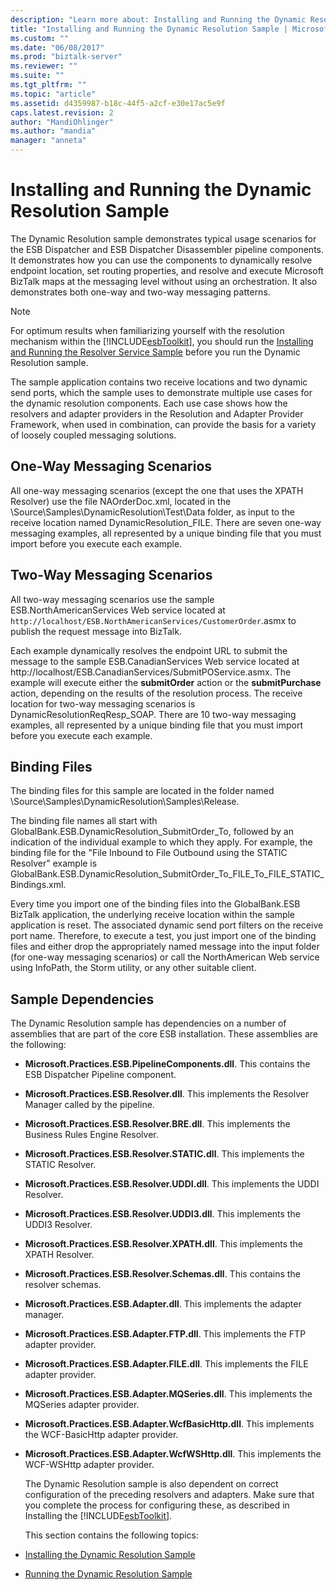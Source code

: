 ```yaml
---
description: "Learn more about: Installing and Running the Dynamic Resolution Sample"
title: "Installing and Running the Dynamic Resolution Sample | Microsoft Docs"
ms.custom: ""
ms.date: "06/08/2017"
ms.prod: "biztalk-server"
ms.reviewer: ""
ms.suite: ""
ms.tgt_pltfrm: ""
ms.topic: "article"
ms.assetid: d4359987-b18c-44f5-a2cf-e30e17ac5e9f
caps.latest.revision: 2
author: "MandiOhlinger"
ms.author: "mandia"
manager: "anneta"
---
```

# Installing and Running the Dynamic Resolution Sample
The Dynamic Resolution sample demonstrates typical usage scenarios for the ESB Dispatcher and ESB Dispatcher Disassembler pipeline components. It demonstrates how you can use the components to dynamically resolve endpoint location, set routing properties, and resolve and execute Microsoft BizTalk maps at the messaging level without using an orchestration. It also demonstrates both one-way and two-way messaging patterns.

> [!NOTE]
>  For optimum results when familiarizing yourself with the resolution mechanism within the [!INCLUDE[esbToolkit](../includes/esbtoolkit-md.md)], you should run the [Installing and Running the Resolver Service Sample](../esb-toolkit/installing-and-running-the-resolver-service-sample.md) before you run the Dynamic Resolution sample.

 The sample application contains two receive locations and two dynamic send ports, which the sample uses to demonstrate multiple use cases for the dynamic resolution components. Each use case shows how the resolvers and adapter providers in the Resolution and Adapter Provider Framework, when used in combination, can provide the basis for a variety of loosely coupled messaging solutions.

## One-Way Messaging Scenarios
 All one-way messaging scenarios (except the one that uses the XPATH Resolver) use the file NAOrderDoc.xml, located in the \Source\Samples\DynamicResolution\Test\Data folder, as input to the receive location named DynamicResolution_FILE. There are seven one-way messaging examples, all represented by a unique binding file that you must import before you execute each example.

## Two-Way Messaging Scenarios
 All two-way messaging scenarios use the sample ESB.NorthAmericanServices Web service located at `http://localhost/ESB.NorthAmericanServices/CustomerOrder`.asmx to publish the request message into BizTalk.

 Each example dynamically resolves the endpoint URL to submit the message to the sample ESB.CanadianServices Web service located at http://localhost/ESB.CanadianServices/SubmitPOService.asmx. The example will execute either the **submitOrder** action or the **submitPurchase** action, depending on the results of the resolution process. The receive location for two-way messaging scenarios is DynamicResolutionReqResp_SOAP. There are 10 two-way messaging examples, all represented by a unique binding file that you must import before you execute each example.

## Binding Files
 The binding files for this sample are located in the folder named \Source\Samples\DynamicResolution\Samples\Release.

 The binding file names all start with GlobalBank.ESB.DynamicResolution_SubmitOrder_To, followed by an indication of the individual example to which they apply. For example, the binding file for the "File Inbound to File Outbound using the STATIC Resolver" example is GlobalBank.ESB.DynamicResolution_SubmitOrder_To_FILE_To_FILE_STATIC_Bindings.xml.

 Every time you import one of the binding files into the GlobalBank.ESB BizTalk application, the underlying receive location within the sample application is reset. The associated dynamic send port filters on the receive port name. Therefore, to execute a test, you just import one of the binding files and either drop the appropriately named message into the input folder (for one-way messaging scenarios) or call the NorthAmerican Web service using InfoPath, the Storm utility, or any other suitable client.

## Sample Dependencies
 The Dynamic Resolution sample has dependencies on a number of assemblies that are part of the core ESB installation. These assemblies are the following:

- **Microsoft.Practices.ESB.PipelineComponents.dll**. This contains the ESB Dispatcher Pipeline component.

- **Microsoft.Practices.ESB.Resolver.dll**. This implements the Resolver Manager called by the pipeline.

- **Microsoft.Practices.ESB.Resolver.BRE.dll**. This implements the Business Rules Engine Resolver.

- **Microsoft.Practices.ESB.Resolver.STATIC.dll**. This implements the STATIC Resolver.

- **Microsoft.Practices.ESB.Resolver.UDDI.dll**. This implements the UDDI Resolver.

- **Microsoft.Practices.ESB.Resolver.UDDI3.dll**. This implements the UDDI3 Resolver.

- **Microsoft.Practices.ESB.Resolver.XPATH.dll**. This implements the XPATH Resolver.

- **Microsoft.Practices.ESB.Resolver.Schemas.dll**. This contains the resolver schemas.

- **Microsoft.Practices.ESB.Adapter.dll**. This implements the adapter manager.

- **Microsoft.Practices.ESB.Adapter.FTP.dll**. This implements the FTP adapter provider.

- **Microsoft.Practices.ESB.Adapter.FILE.dll**. This implements the FILE adapter provider.

- **Microsoft.Practices.ESB.Adapter.MQSeries.dll**. This implements the MQSeries adapter provider.

- **Microsoft.Practices.ESB.Adapter.WcfBasicHttp.dll**. This implements the WCF-BasicHttp adapter provider.

- **Microsoft.Practices.ESB.Adapter.WcfWSHttp.dll**. This implements the WCF-WSHttp adapter provider.

  The Dynamic Resolution sample is also dependent on correct configuration of the preceding resolvers and adapters. Make sure that you complete the process for configuring these, as described in Installing the [!INCLUDE[esbToolkit](../includes/esbtoolkit-md.md)].

  This section contains the following topics:

- [Installing the Dynamic Resolution Sample](../esb-toolkit/installing-the-dynamic-resolution-sample.md)

- [Running the Dynamic Resolution Sample](../esb-toolkit/running-the-dynamic-resolution-sample.md)
